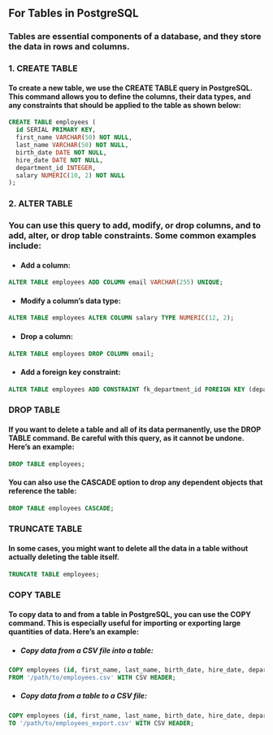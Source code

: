## For Tables in PostgreSQL

### Tables are essential components of a database, and they store the data in rows and columns.

### 1. CREATE TABLE

#### To create a new table, we use the CREATE TABLE query in PostgreSQL. This command allows you to define the columns, their data types, and any constraints that should be applied to the table as shown below:
```sql
CREATE TABLE employees (
  id SERIAL PRIMARY KEY,
  first_name VARCHAR(50) NOT NULL,
  last_name VARCHAR(50) NOT NULL,
  birth_date DATE NOT NULL,
  hire_date DATE NOT NULL,
  department_id INTEGER,
  salary NUMERIC(10, 2) NOT NULL
);
```
### 2. ALTER TABLE

### You can use this query to add, modify, or drop columns, and to add, alter, or drop table constraints. Some common examples include:

- #### Add a column:
```sql
ALTER TABLE employees ADD COLUMN email VARCHAR(255) UNIQUE;
```
- #### Modify a column’s data type:
```sql
ALTER TABLE employees ALTER COLUMN salary TYPE NUMERIC(12, 2);
```
- #### Drop a column:
```sql
ALTER TABLE employees DROP COLUMN email;
```
- #### Add a foreign key constraint:
```sql
ALTER TABLE employees ADD CONSTRAINT fk_department_id FOREIGN KEY (department_id) REFERENCES departments(id);
```
### DROP TABLE

#### If you want to delete a table and all of its data permanently, use the DROP TABLE command. Be careful with this query, as it cannot be undone. Here’s an example:
```sql
DROP TABLE employees;
```
#### You can also use the CASCADE option to drop any dependent objects that reference the table:
```sql
DROP TABLE employees CASCADE;
```
### TRUNCATE TABLE

#### In some cases, you might want to delete all the data in a table without actually deleting the table itself. 
```sql
TRUNCATE TABLE employees;
```
### COPY TABLE

#### To copy data to and from a table in PostgreSQL, you can use the COPY command. This is especially useful for importing or exporting large quantities of data. Here’s an example:

- ##### Copy data from a CSV file into a table:
```sql
COPY employees (id, first_name, last_name, birth_date, hire_date, department_id, salary)
FROM '/path/to/employees.csv' WITH CSV HEADER;
```

- ##### Copy data from a table to a CSV file:
```sql
COPY employees (id, first_name, last_name, birth_date, hire_date, department_id, salary)
TO '/path/to/employees_export.csv' WITH CSV HEADER;
```